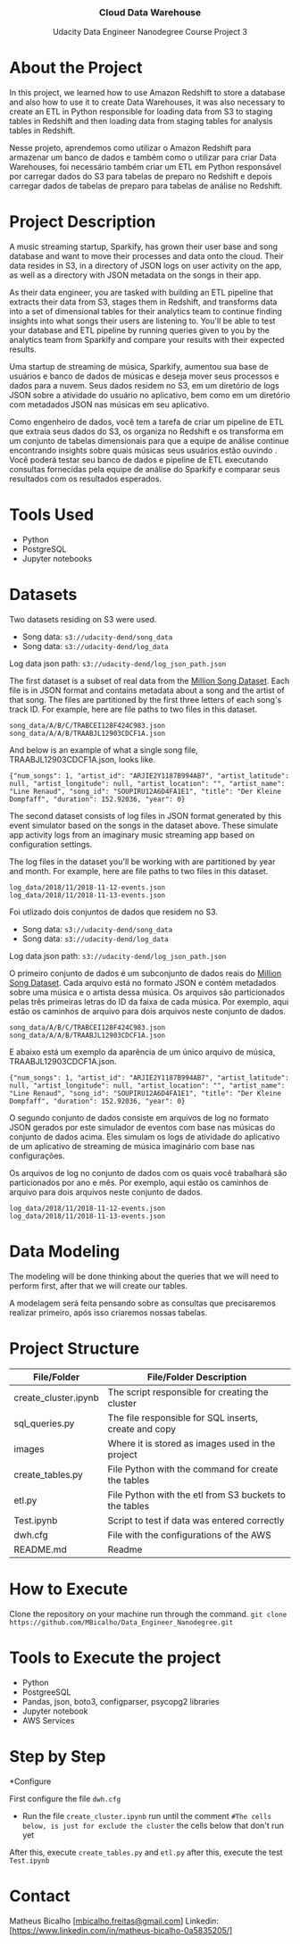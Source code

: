 <h3 align="center">Cloud Data Warehouse</h3>
<p align="center">
 Udacity Data Engineer Nanodegree Course Project 3
 <br />
</p>


# About the Project

In this project, we learned how to use Amazon Redshift to store a database and also how to use it to create Data Warehouses, it was also necessary to create an ETL in Python responsible for loading data from S3 to staging tables in Redshift and then loading data from staging tables for analysis tables in Redshift.

Nesse projeto, aprendemos como utilizar o Amazon Redshift para armazenar um banco de dados e também como o utilizar para criar Data Warehouses, foi necessário também criar um ETL em Python responsável por carregar dados do S3 para tabelas de preparo no Redshift e depois carregar dados de tabelas de preparo para tabelas de análise no Redshift.

# Project Description

A music streaming startup, Sparkify, has grown their user base and song database and want to move their processes and data onto the cloud. Their data resides in S3, in a directory of JSON logs on user activity on the app, as well as a directory with JSON metadata on the songs in their app.

As their data engineer, you are tasked with building an ETL pipeline that extracts their data from S3, stages them in Redshift, and transforms data into a set of dimensional tables for their analytics team to continue finding insights into what songs their users are listening to. You'll be able to test your database and ETL pipeline by running queries given to you by the analytics team from Sparkify and compare your results with their expected results.

Uma startup de streaming de música, Sparkify, aumentou sua base de usuários e banco de dados de músicas e deseja mover seus processos e dados para a nuvem. Seus dados residem no S3, em um diretório de logs JSON sobre a atividade do usuário no aplicativo, bem como em um diretório com metadados JSON nas músicas em seu aplicativo.

Como engenheiro de dados, você tem a tarefa de criar um pipeline de ETL que extraia seus dados do S3, os organiza no Redshift e os transforma em um conjunto de tabelas dimensionais para que a equipe de análise continue encontrando insights sobre quais músicas seus usuários estão ouvindo . Você poderá testar seu banco de dados e pipeline de ETL executando consultas fornecidas pela equipe de análise do Sparkify e comparar seus resultados com os resultados esperados.

# Tools Used

* Python
* PostgreSQL
* Jupyter notebooks

# Datasets

Two datasets residing on S3 were used.
* Song data: ```s3://udacity-dend/song_data```
* Song data: ```s3://udacity-dend/log_data```

Log data json path: ```s3://udacity-dend/log_json_path.json```

The first dataset is a subset of real data from the [Million Song Dataset](http://millionsongdataset.com/). Each file is in JSON format and contains metadata about a song and the artist of that song. The files are partitioned by the first three letters of each song's track ID. For example, here are file paths to two files in this dataset.

```
song_data/A/B/C/TRABCEI128F424C983.json
song_data/A/A/B/TRAABJL12903CDCF1A.json
```
And below is an example of what a single song file, TRAABJL12903CDCF1A.json, looks like.
```
{"num_songs": 1, "artist_id": "ARJIE2Y1187B994AB7", "artist_latitude": null, "artist_longitude": null, "artist_location": "", "artist_name": "Line Renaud", "song_id": "SOUPIRU12A6D4FA1E1", "title": "Der Kleine Dompfaff", "duration": 152.92036, "year": 0}
```

The second dataset consists of log files in JSON format generated by this event simulator based on the songs in the dataset above. These simulate app activity logs from an imaginary music streaming app based on configuration settings.

The log files in the dataset you'll be working with are partitioned by year and month. For example, here are file paths to two files in this dataset.
```
log_data/2018/11/2018-11-12-events.json
log_data/2018/11/2018-11-13-events.json
```


Foi utlizado dois conjuntos de dados que residem no S3.
* Song data: ```s3://udacity-dend/song_data```
* Song data: ```s3://udacity-dend/log_data```

Log data json path: ```s3://udacity-dend/log_json_path.json```

O primeiro conjunto de dados é um subconjunto de dados reais do [Million Song Dataset](http://millionsongdataset.com/). Cada arquivo está no formato JSON e contém metadados sobre uma música e o artista dessa música. Os arquivos são particionados pelas três primeiras letras do ID da faixa de cada música. Por exemplo, aqui estão os caminhos de arquivo para dois arquivos neste conjunto de dados.

```
song_data/A/B/C/TRABCEI128F424C983.json
song_data/A/A/B/TRAABJL12903CDCF1A.json
```
E abaixo está um exemplo da aparência de um único arquivo de música, TRAABJL12903CDCF1A.json.

```
{"num_songs": 1, "artist_id": "ARJIE2Y1187B994AB7", "artist_latitude": null, "artist_longitude": null, "artist_location": "", "artist_name": "Line Renaud", "song_id": "SOUPIRU12A6D4FA1E1", "title": "Der Kleine Dompfaff", "duration": 152.92036, "year": 0}
```

O segundo conjunto de dados consiste em arquivos de log no formato JSON gerados por este simulador de eventos com base nas músicas do conjunto de dados acima. Eles simulam os logs de atividade do aplicativo de um aplicativo de streaming de música imaginário com base nas configurações.

Os arquivos de log no conjunto de dados com os quais você trabalhará são particionados por ano e mês. Por exemplo, aqui estão os caminhos de arquivo para dois arquivos neste conjunto de dados.

```
log_data/2018/11/2018-11-12-events.json
log_data/2018/11/2018-11-13-events.json
```

# Data Modeling

The modeling will be done thinking about the queries that we will need to perform first, after that we will create our tables.

A modelagem será feita pensando sobre as consultas que precisaremos realizar primeiro, após isso criaremos nossas tabelas.



# Project Structure

|File/Folder| File/Folder Description |
| --- | --- |
| create_cluster.ipynb | The script responsible for creating the cluster  |
| sql_queries.py | The file responsible for SQL inserts, create and copy |
| images | Where it is stored as images used in the project |
| create_tables.py | File Python with the command for create the tables |
| etl.py | File Python with the etl from S3 buckets to the tables |
| Test.ipynb | Script to test if data was entered correctly |
| dwh.cfg | File with the configurations of the AWS |
| README.md | Readme |

# How to Execute

Clone the repository on your machine run through the command.
```git clone https://github.com/MBicalho/Data_Engineer_Nanodegree.git```

# Tools to Execute the project

* Python
* PostgreeSQL
* Pandas, json, boto3, configparser, psycopg2 libraries
* Jupyter notebook
* AWS Services

# Step by Step
*Configure

First configure the file ```dwh.cfg```

* Run the file
```create_cluster.ipynb```
run until the comment 
```#The cells below, is just for exclude the cluster```
the cells below that don't run yet

After this, execute
```create_tables.py```
and
```etl.py```
after this, execute the test
```Test.ipynb```


# Contact
Matheus Bicalho [mbicalho.freitas@gmail.com]
Linkedin: [https://www.linkedin.com/in/matheus-bicalho-0a5835205/]
